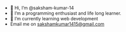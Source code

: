 - 👋 Hi, I’m @saksham-kumar-14
- 👀 I’m a programming enthusiast and life long learner. 
- 🌱 I’m currently learning web development 
- Email me on sakshamkumar1415@gmail.com
<!---
saksham-kumar-14/saksham-kumar-14 is a ✨ special ✨ repository because its `README.md` (this file) appears on your GitHub profile.
You can click the Preview link to take a look at your changes.
--->
